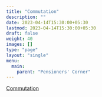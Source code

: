 ```yaml
---
title: "Commutation"
description: ""
date: 2023-04-14T15:30:00+05:30
lastmod: 2023-04-14T15:30:00+05:30
draft: false
weight: 40
images: []
type: "page"
layout: "single"
menu:
  main:
    parent: "Pensioners' Corner"
---
```


[Commutation](/files/pension/commutation-page-32-35-dae-hb-pen-2017-along-with-forms.pdf)
